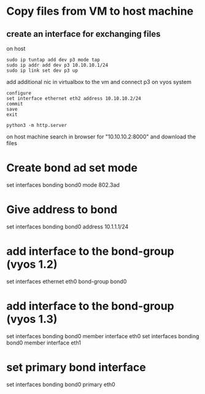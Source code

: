 # Copy files from VM to host machine 
## create an interface for exchanging files

on host 
```
sudo ip tuntap add dev p3 mode tap
sudo ip addr add dev p3 10.10.10.1/24
sudo ip link set dev p3 up
```
add additional nic in virtualbox to the vm and connect p3
on vyos system
```
configure
set interface ethernet eth2 address 10.10.10.2/24
commit
save 
exit

python3 -m http.server
```

on host machine search in browser for "10.10.10.2:8000" and download the files




# Create bond ad set mode
set interfaces bonding bond0 mode 802.3ad
# Give address to bond
set interfaces bonding bond0 address 10.1.1.1/24

# add interface to the bond-group (vyos 1.2)
set interfaces ethernet eth0 bond-group bond0

# add interface to the bond-group (vyos 1.3)
set interfaces bonding bond0 member interface eth0
set interfaces bonding bond0 member interface eth1

# set primary bond interface 
set interfaces bonding bond0 primary eth0

